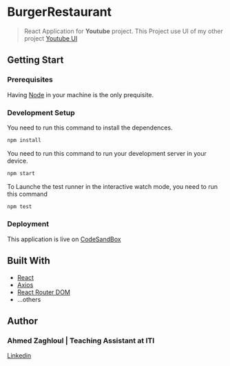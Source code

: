 # BurgerRestaurant
> React Application for **Youtube** project.
> This Project use UI of my other project [Youtube UI](https://github.com/AZaghloul/Youtube-UI)


## Getting Start

### Prerequisites

Having [Node](https://nodejs.org/en/) in your machine is the only prequisite.


### Development Setup

You need to run this command to install the dependences.

```sh
npm install
```
You need to run this command to run your development server in your device.


```sh
npm start
```


To Launche the test runner in the interactive watch mode, you need to run this command

```sh
npm test
```

### Deployment

This application is live on [CodeSandBox](https://wuk9w.csb.app/search?query=reactNative/) 


## Built With

* [React](http://reactjs.org/) 
* [Axios](https://github.com/axios/axios) 
* [React Router DOM](https://reacttraining.com/react-router) 
* ...others



## Author

### **Ahmed Zaghloul** | Teaching Assistant at **ITI** 

[Linkedin](https://www.linkedin.com/in/azaghloul/) 

